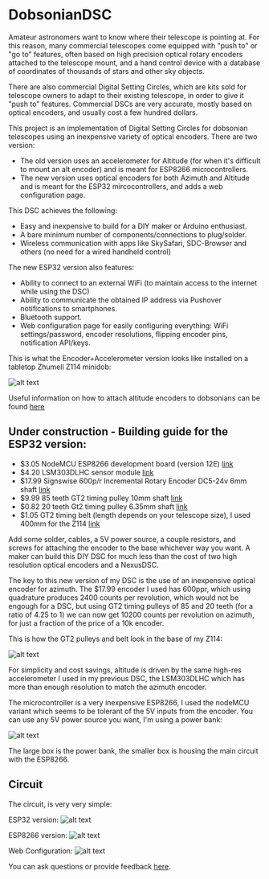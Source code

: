 # DobsonianDSC

Amateur astronomers want to know where their telescope is pointing at. For this reason, many commercial telescopes come equipped with "push to" or "go to" features, often based on high precision optical rotary encoders attached to the telescope mount, and a hand control device with a database of coordinates of thousands of stars and other sky objects.

There are also commercial Digital Setting Circles, which are kits sold for telescope owners to adapt to their existing telescope, in order to give it "push to" features. Commercial DSCs are very accurate, mostly based on optical encoders, and usually cost a few hundred dollars.

This project is an implementation of Digital Setting Circles for dobsonian telescopes using an inexpensive variety of optical encoders. There are two version:

* The old version uses an accelerometer for Altitude (for when it's difficult to mount an alt encoder) and is meant for ESP8266 microcontrollers.
* The new version uses optical encoders for both Azimuth and Altitude and is meant for the ESP32 mircocontrollers, and adds a web configuration page.

This DSC achieves the following:

* Easy and inexpensive to build for a DIY maker or Arduino enthusiast.
* A bare minimum number of components/connections to plug/solder.
* Wireless communication with apps like SkySafari, SDC-Browser and others (no need for a wired handheld control)

The new ESP32 version also features:
* Ability to connect to an external WiFi (to maintain access to the internet while using the DSC)
* Ability to communicate the obtained IP address via Pushover notifications to smartphones.
* Bluetooth support.
* Web configuration page for easily configuring everything: WiFi settings/password, encoder resolutions, flipping encoder pins, notification API/keys.

This is what the Encoder+Accelerometer version looks like installed on a tabletop Zhumell Z114 minidob:

![alt text](https://raw.githubusercontent.com/vlaate/DobsonianDSC/master/dobDSC-front.jpg "Finished look")

Useful information on how to attach altitude encoders to dobsonians can be found [here](https://www.cloudynights.com/topic/772803-how-to-attach-altitude-encoders-to-dobsonians/)


## Under construction - Building guide for the ESP32 version:

* $3.05 NodeMCU ESP8266 development board (version 12E) [link](https://www.aliexpress.com/item/1pcs-lot-NodeMcu-Lua-WIFI-Internet-of-Things-development-board-based-ESP8266-esp-12e-for-arduino/32775934156.html)
* $4.20 LSM303DLHC sensor module [link](https://www.aliexpress.com/item/1-pcs-GY-511-LSM303DLHC-Module-E-Compass-3-Axis-Accelerometer-3-Axis-Magnetometer-Module-Sensor/1956617486.html)
* $17.99 Signswise 600p/r Incremental Rotary Encoder DC5-24v 6mm shaft [link](https://www.amazon.com/gp/product/B00UTIFCVA)
* $9.99 85 teeth GT2 timing pulley 10mm shaft [link](https://www.aliexpress.com/item/POWGE-1pcs-85-Teeth-GT2-Timing-Pulley-Bore-5-6-35-8mm-for-width-6mm-GT2/32773386105.html)
* $0.82 20 teeth Gt2 timing pulley 6.35mm shaft [link](https://www.aliexpress.com/item/20tooth-Bore-6-35mm-GT2-Synchronous-Pulley-Aluminium-Timing-Gear-For-Width-6mm-Belt-3D-Printers/32808150854.html)
* $1.05 GT2 timing  belt (length depends on your telescope size), I used 400mm for the Z114 [link](https://www.aliexpress.com/item/Free-Shipping-3D-printer-belt-closed-loop-rubber-GT2-timing-belt-400-2GT-6-teeth-100/32477498985.html)

Add some solder, cables, a 5V power source, a couple resistors, and screws for attaching the encoder to the base whichever way you want. A maker can build this DIY DSC for much less than the cost of two high resolution optical encoders and a NexusDSC.

The key to this new version of my DSC is the use of an inexpensive optical encoder for azimuth. The $17.99 encoder I used has 600ppr, which using quadrature produces 2400 counts per revolution, which would not be engough for a DSC, but using GT2 timing pulleys of 85 and 20 teeth (for a ratio of 4.25 to 1) we can now get 10200 counts per revolution on azimuth, for just a fraction of the price of a 10k encoder. 

This is how the GT2 pulleys and belt look in the base of my Z114:

![alt text](https://github.com/vlaate/DobsonianDSC/blob/master/dobDSC-upclose.jpg "Pulleys")

For simplicity and cost savings, altitude is driven by the same high-res accelerometer I used in my previous DSC, the LSM303DLHC which has more than enough resolution to match the azimuth encoder.

The microcontroller is a very inexpensive ESP8266, I used the nodeMCU variant which seems to be tolerant of the 5V inputs from the encoder. You can use any 5V power source you want, I'm using a power bank:

![alt text](https://github.com/vlaate/DobsonianDSC/blob/master/dobDSC-back.jpg "Back")

The large box is the power bank, the smaller box is housing the main circuit with the ESP8266.

## Circuit

The circuit, is very very simple:

ESP32 version:
![alt text](https://github.com/vlaate/DobsonianDSC/blob/master/img/Circuit_ESP32.png "ESP32 Circuit")

ESP8266 version:
![alt text](https://github.com/vlaate/DobsonianDSC/blob/master/encoder.png "ESP8266 Circuit")

Web Configuration:
![alt text](https://github.com/vlaate/DobsonianDSC/blob/master/img/webConfig_small.png "Web Configuration")


You can ask questions or provide feedback [here](https://www.cloudynights.com/topic/589521-37-dobsonian-dsc-for-diy-makers/).
